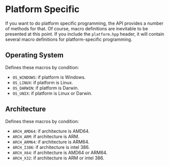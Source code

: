 # Platform Specific

If you want to do platform specific programming, the API provides a number of methods for that. Of course, macro definitions are inevitable to be presented at this point. If you include the `platform.hpp` header, it will contain several macro definitions for platform-specific programming.

## Operating System
Defines these macros by condition:
- `OS_WINDOWS`: if platform is Windows.
- `OS_LINUX`: if platform is Linux.
- `OS_DARWIN`: if platform is Darwin.
- `OS_UNIX`: if platform is Linux or Darwin.

## Architecture
Defines these macros by condition:
- `ARCH_AMD64`: if architecture is AMD64.
- `ARCH_ARM`: if architecture is ARM.
- `ARCH_ARM64`: if architecture is ARM64.
- `ARCH_I386`: if architecture is intel 386.
- `ARCH_X64`: if architecture is AMD64 or ARM64.
- `ARCH_X32`: if architecture is ARM or intel 386.
